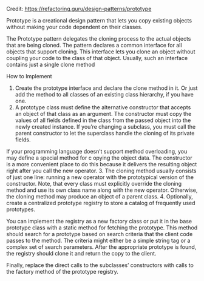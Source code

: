 ﻿Credit: https://refactoring.guru/design-patterns/prototype

Prototype is a creational design pattern that lets you copy existing objects without making your 
code dependent on their classes.

The Prototype pattern delegates the cloning process to the actual objects that are being cloned. 
The pattern declares a common interface for all objects that support cloning. This interface lets 
you clone an object without coupling your code to the class of that object. Usually, such an 
interface contains just a single clone method

How to Implement
1. Create the prototype interface and declare the clone method in it. Or just add the method to all 
classes of an existing class hierarchy, if you have one.
2. A prototype class must define the alternative constructor that accepts an object of that class as an argument. 
The constructor must copy the values of all fields defined in the class from the passed object into the 
newly created instance. If you’re changing a subclass, you must call the parent constructor to let the 
superclass handle the cloning of its private fields.

If your programming language doesn’t support method overloading, you may define a special method for c
opying the object data. The constructor is a more convenient place to do this because it delivers the 
resulting object right after you call the new operator.
3. The cloning method usually consists of just one line: running a new operator with the prototypical 
version of the constructor. Note, that every class must explicitly override the cloning method and 
use its own class name along with the new operator. Otherwise, the cloning method may produce an object of a parent class.
4. Optionally, create a centralized prototype registry to store a catalog of frequently used prototypes.

You can implement the registry as a new factory class or put it in the base prototype class with a static
method for fetching the prototype. This method should search for a prototype based on search criteria that 
the client code passes to the method. The criteria might either be a simple string tag or a complex set of 
search parameters. After the appropriate prototype is found, the registry should clone it and return the copy to the client.

Finally, replace the direct calls to the subclasses’ constructors with calls to the factory method of the prototype registry.